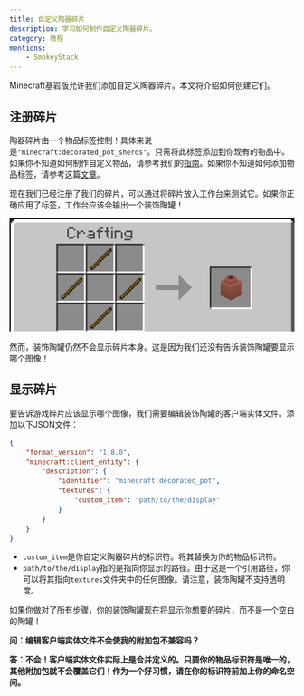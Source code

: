 ```yaml
---
title: 自定义陶器碎片
description: 学习如何制作自定义陶器碎片。
category: 教程
mentions:
    - SmokeyStack
---
```


Minecraft基岩版允许我们添加自定义陶器碎片。本文将介绍如何创建它们。

## 注册碎片

陶器碎片由一个物品标签控制！具体来说是`"minecraft:decorated_pot_sherds"`。只需将此标签添加到你现有的物品中。如果你不知道如何制作自定义物品，请参考我们的[指南](/items/items-intro.md)。如果你不知道如何添加物品标签，请参考这篇[文章](/items/item-tags.md)。

现在我们已经注册了我们的碎片，可以通过将碎片放入工作台来测试它。如果你正确应用了标签，工作台应该会输出一个装饰陶罐！

![工作台输出图像](../assets/images/items/custom-pottery-sherd/crafting.png)

然而，装饰陶罐仍然不会显示碎片本身。这是因为我们还没有告诉装饰陶罐要显示哪个图像！

## 显示碎片

要告诉游戏碎片应该显示哪个图像，我们需要编辑装饰陶罐的客户端实体文件。添加以下JSON文件：

```json title="RP/entity/decorated_pot.json"
{
    "format_version": "1.8.0",
    "minecraft:client_entity": {
        "description": {
            "identifier": "minecraft:decorated_pot",
            "textures": {
                "custom_item": "path/to/the/display"
            }
        }
    }
}
```

- `custom_item`是你自定义陶器碎片的标识符。将其替换为你的物品标识符。
- `path/to/the/display`指的是指向你显示的路径。由于这是一个引用路径，你可以将其指向`textures`文件夹中的任何图像。请注意，装饰陶罐不支持透明度。

如果你做对了所有步骤，你的装饰陶罐现在将显示你想要的碎片，而不是一个空白的陶罐！

**问：编辑客户端实体文件不会使我的附加包不兼容吗？**

**答：不会！客户端实体文件实际上是合并定义的。只要你的物品标识符是唯一的，其他附加包就不会覆盖它们！作为一个好习惯，请在你的标识符前加上你的命名空间。**